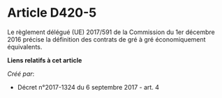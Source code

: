 # Article D420-5

Le règlement délégué (UE) 2017/591 de la Commission du 1er décembre 2016 précise la définition des contrats de gré à gré
économiquement équivalents.

**Liens relatifs à cet article**

_Créé par_:

  - Décret n°2017-1324 du 6 septembre 2017 - art. 4
